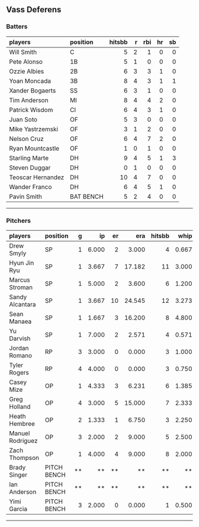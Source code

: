 ## Vass Deferens

### Batters

 
|players           |position  | hitsbb|  r| rbi| hr| sb| 
|:-----------------|:---------|------:|--:|---:|--:|--:| 
|Will Smith        |C         |      5|  2|   1|  0|  0| 
|Pete Alonso       |1B        |      5|  1|   0|  0|  0| 
|Ozzie Albies      |2B        |      6|  3|   3|  1|  0| 
|Yoan Moncada      |3B        |      8|  4|   3|  1|  1| 
|Xander Bogaerts   |SS        |      6|  3|   1|  0|  0| 
|Tim Anderson      |MI        |      8|  4|   4|  2|  0| 
|Patrick Wisdom    |CI        |      6|  4|   3|  1|  0| 
|Juan Soto         |OF        |      5|  3|   0|  0|  0| 
|Mike Yastrzemski  |OF        |      3|  1|   2|  0|  0| 
|Nelson Cruz       |OF        |      6|  4|   7|  2|  0| 
|Ryan Mountcastle  |OF        |      1|  0|   1|  0|  0| 
|Starling Marte    |DH        |      9|  4|   5|  1|  3| 
|Steven Duggar     |DH        |      0|  1|   0|  0|  0| 
|Teoscar Hernandez |DH        |     10|  4|   7|  0|  0| 
|Wander Franco     |DH        |      6|  4|   5|  1|  0| 
|Pavin Smith       |BAT BENCH |      5|  2|   4|  0|  0| 


* * *

### Pitchers

 
|players          |position    |  g|    ip| er|    era| hitsbb|  whip| so|  w| sv| 
|:----------------|:-----------|--:|-----:|--:|------:|------:|-----:|--:|--:|--:| 
|Drew Smyly       |SP          |  1| 6.000|  2|  3.000|      4| 0.667|  7|  1|  0| 
|Hyun Jin Ryu     |SP          |  1| 3.667|  7| 17.182|     11| 3.000|  1|  0|  0| 
|Marcus Stroman   |SP          |  1| 5.000|  2|  3.600|      6| 1.200|  5|  0|  0| 
|Sandy Alcantara  |SP          |  1| 3.667| 10| 24.545|     12| 3.273|  1|  0|  0| 
|Sean Manaea      |SP          |  1| 1.667|  3| 16.200|      8| 4.800|  2|  0|  0| 
|Yu Darvish       |SP          |  1| 7.000|  2|  2.571|      4| 0.571| 12|  0|  0| 
|Jordan Romano    |RP          |  3| 3.000|  0|  0.000|      3| 1.000|  6|  1|  1| 
|Tyler Rogers     |RP          |  4| 4.000|  0|  0.000|      3| 0.750|  1|  1|  0| 
|Casey Mize       |OP          |  1| 4.333|  3|  6.231|      6| 1.385|  4|  0|  0| 
|Greg Holland     |OP          |  4| 3.000|  5| 15.000|      7| 2.333|  1|  0|  0| 
|Heath Hembree    |OP          |  2| 1.333|  1|  6.750|      3| 2.250|  2|  0|  0| 
|Manuel Rodriguez |OP          |  3| 2.000|  2|  9.000|      5| 2.500|  1|  0|  0| 
|Zach Thompson    |OP          |  1| 4.000|  4|  9.000|      8| 2.000|  2|  0|  0| 
|Brady Singer     |PITCH BENCH | **|    **| **|     **|     **|    **| **| **| **| 
|Ian Anderson     |PITCH BENCH | **|    **| **|     **|     **|    **| **| **| **| 
|Yimi Garcia      |PITCH BENCH |  3| 2.000|  0|  0.000|      1| 0.500|  4|  0|  0| 


* * *


